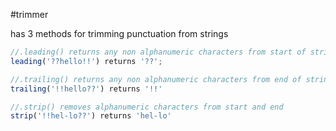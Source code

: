 #trimmer

has 3 methods for trimming punctuation from strings

```javascript
//.leading() returns any non alphanumeric characters from start of string
leading('??hello!!') returns '??';

//.trailing() returns any non alphanumeric characters from end of string
trailing('!!hello??') returns '!!'

//.strip() removes alphanumeric characters from start and end
strip('!!hel-lo??') returns 'hel-lo'
````
